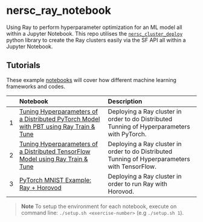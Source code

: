 # nersc_ray_notebook
Using Ray to perform hyperparameter optimization for an ML model all within a Jupyter Notebook. This repo utilises the [`nersc_cluster_deploy`](https://github.com/asnaylor/nersc_cluster_deploy) python library to create the Ray clusters easily via the SF API all within a Jupyter Notebook.
 
## Tutorials

These example [notebooks](notebooks) will cover how different machine learning frameworks and codes.

|     | Notebook | Description |
| :-- | :----- | :---------- |
| 1  | [Tuning Hyperparameters of a Distributed PyTorch Model with PBT using Ray Train & Tune](notebooks/ex_01_pytorch_ray_train_tune.ipynb) | Deploying a Ray cluster in order to do Distributed Tunning of Hyperparameters with PyTorch. |
| 2  | [Tuning Hyperparameters of a Distributed TensorFlow Model using Ray Train & Tune](notebooks/ex_02_tensorflow_ray_train_tune.ipynb) | Deploying a Ray cluster in order to do Distributed Tunning of Hyperparameters with TensorFlow. |
| 3  | [PyTorch MNIST Example: Ray + Horovod](notebooks/ex_03_pytorch_ray_hvd.ipynb) | Deploying a Ray cluster in order to run Ray with Horovod. |


> **Note**
> To setup the environment for each notebook, execute on command line: `./setup.sh <exercise-number>` (e.g `./setup.sh 1`).
